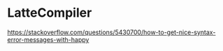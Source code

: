 # LatteCompiler

https://stackoverflow.com/questions/5430700/how-to-get-nice-syntax-error-messages-with-happy
